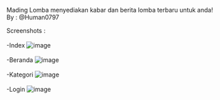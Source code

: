 Mading Lomba menyediakan kabar dan berita lomba terbaru untuk anda!
<br />
By : @Human0797
<br />

Screenshots :
<br />
<br />
-Index
![image](https://github.com/Human0797/Mading-Lomba/assets/153600023/1ee5412a-22ae-4fc0-890d-cbee4f1cf5ae)
<br />
<br />
-Beranda
![image](https://github.com/Human0797/Mading-Lomba/assets/153600023/2cf99fee-4601-49b8-9e7e-ac5aed5c11d2)
<br />
<br />
-Kategori
![image](https://github.com/Human0797/Mading-Lomba/assets/153600023/31c92cdd-5346-40c9-b6b6-cde6301f8f4c)
<br />
<br />
-Login
![image](https://github.com/Human0797/Mading-Lomba/assets/153600023/abb2ab3a-651d-4128-b8eb-a77c1115212c)

